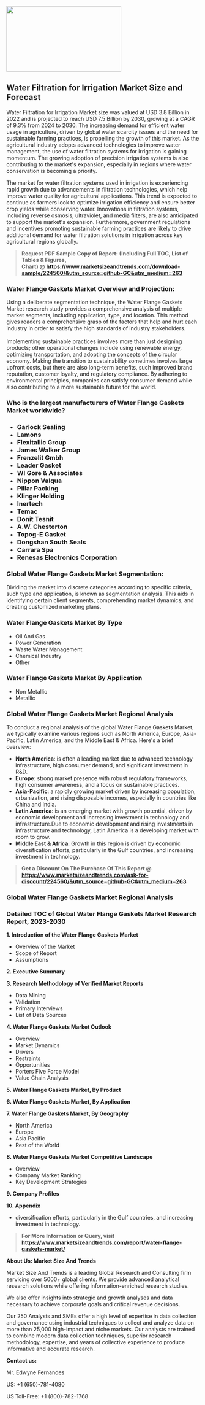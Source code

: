 <p><img class="alignnone size-medium wp-image-20088" src="https://ffe5etoiles.com/wp-content/uploads/2024/12/MST1-300x171.png" alt="" width="300" height="171" /></p><h2>Water Filtration for Irrigation Market Size and Forecast</h2><p>Water Filtration for Irrigation Market size was valued at USD 3.8 Billion in 2022 and is projected to reach USD 7.5 Billion by 2030, growing at a CAGR of 9.3% from 2024 to 2030. The increasing demand for efficient water usage in agriculture, driven by global water scarcity issues and the need for sustainable farming practices, is propelling the growth of this market. As the agricultural industry adopts advanced technologies to improve water management, the use of water filtration systems for irrigation is gaining momentum. The growing adoption of precision irrigation systems is also contributing to the market's expansion, especially in regions where water conservation is becoming a priority. </p><p>The market for water filtration systems used in irrigation is experiencing rapid growth due to advancements in filtration technologies, which help improve water quality for agricultural applications. This trend is expected to continue as farmers look to optimize irrigation efficiency and ensure better crop yields while conserving water. Innovations in filtration systems, including reverse osmosis, ultraviolet, and media filters, are also anticipated to support the market's expansion. Furthermore, government regulations and incentives promoting sustainable farming practices are likely to drive additional demand for water filtration solutions in irrigation across key agricultural regions globally.</p></p><blockquote id="" class=""><strong>Request PDF Sample Copy of Report: (Including Full TOC, List of Tables &amp; Figures, Chart)&nbsp;@&nbsp;<strong><a href="https://www.marketsizeandtrends.com/download-sample/224560/&utm_source=github-GC&utm_medium=263" target="_blank">https://www.marketsizeandtrends.com/download-sample/224560/&utm_source=github-GC&utm_medium=263</a></strong></strong></blockquote><h3 id="" class="">Water Flange Gaskets Market&nbsp;Overview and Projection:</h3><p id="" class="">Using a deliberate segmentation technique, the Water Flange Gaskets Market research study provides a comprehensive analysis of multiple market segments, including application, type, and location. This method gives readers a comprehensive grasp of the factors that help and hurt each industry in order to satisfy the high standards of industry stakeholders. <br /> <br />Implementing sustainable practices involves more than just designing products; other operational changes include using renewable energy, optimizing transportation, and adopting the concepts of the circular economy. Making the transition to sustainability sometimes involves large upfront costs, but there are also long-term benefits, such improved brand reputation, customer loyalty, and regulatory compliance. By adhering to environmental principles, companies can satisfy consumer demand while also contributing to a more sustainable future for the world.</p><h3 id="" class="">Who is the largest manufacturers of&nbsp;Water Flange Gaskets Market worldwide?</h3><h3 class=""><p><ul><li>Garlock Sealing </li><li> Lamons </li><li> Flexitallic Group </li><li> James Walker Group </li><li> Frenzelit Gmbh </li><li> Leader Gasket </li><li> Wl Gore & Associates </li><li> Nippon Valqua </li><li> Pillar Packing </li><li> Klinger Holding </li><li> Inertech </li><li> Temac </li><li> Donit Tesnit </li><li> A.W. Chesterton </li><li> Topog-E Gasket </li><li> Dongshan South Seals </li><li> Carrara Spa </li><li> Renesas Electronics Corporation</li></ul></p></h3><h3 id="" class="">Global&nbsp;Water Flange Gaskets Market Segmentation:</h3><p id="" class="">Dividing the market into discrete categories according to specific criteria, such type and application, is known as segmentation analysis. This aids in identifying certain client segments, comprehending market dynamics, and creating customized marketing plans.</p><h3 id="" class="">Water Flange Gaskets Market&nbsp;By Type</h3><p><p><ul><li>Oil And Gas</li><li> Power Generation</li><li> Waste Water Management</li><li> Chemical Industry</li><li> Other</p></li></ul></p></p><h3 id="" class="">Water Flange Gaskets Market&nbsp;By Application</h3><p class=""><p><ul><li>Non Metallic</li><li> Metallic</li></ul></p></p><h3 id="" class="">Global Water Flange Gaskets Market Regional Analysis</h3><p id="" class="">To conduct a regional analysis of the global Water Flange Gaskets Market, we typically examine various regions such as North America, Europe, Asia-Pacific, Latin America, and the Middle East &amp; Africa. Here's a brief overview:</p><ul><li><strong>North America</strong>: is often a leading market due to advanced technology infrastructure, high consumer demand, and significant investment in R&amp;D.</li><li><strong>Europe</strong>: strong market presence with robust regulatory frameworks, high consumer awareness, and a focus on sustainable practices.</li><li><strong>Asia-Pacific</strong>: a rapidly growing market driven by increasing population, urbanization, and rising disposable incomes, especially in countries like China and India.</li><li><strong>Latin America</strong>: is an emerging market with growth potential, driven by economic development and increasing investment in technology and infrastructure.Due to economic development and rising investments in infrastructure and technology, Latin America is a developing market with room to grow.</li><li><strong>Middle East &amp; Africa</strong>: Growth in this region is driven by economic diversification efforts, particularly in the Gulf countries, and increasing investment in technology.</li></ul><blockquote id="" class=""><strong>Get a Discount On The Purchase Of This Report @ <strong><a href="https://www.marketsizeandtrends.com/ask-for-discount/224560/&utm_source=github-GC&utm_medium=263" target="_blank">https://www.marketsizeandtrends.com/ask-for-discount/224560/&utm_source=github-GC&utm_medium=263</a></strong></strong></blockquote><h3 id="" class="">Global Water Flange Gaskets Market Regional Analysis</h3><h3 id="" class="">Detailed TOC of Global Water Flange Gaskets Market Research Report, 2023-2030</h3><p id="" class=""><strong>1. Introduction of the Water Flange Gaskets Market</strong></p><ul><li>Overview of the Market</li><li>Scope of Report</li><li>Assumptions</li></ul><p id="" class=""><strong>2. Executive Summary</strong></p><p id="" class=""><strong>3. Research Methodology of Verified Market Reports</strong></p><ul><li>Data Mining</li><li>Validation</li><li>Primary Interviews</li><li>List of Data Sources</li></ul><p id="" class=""><strong>4. Water Flange Gaskets Market Outlook</strong></p><ul><li>Overview</li><li>Market Dynamics</li><li>Drivers</li><li>Restraints</li><li>Opportunities</li><li>Porters Five Force Model</li><li>Value Chain Analysis</li></ul><p id="" class=""><strong>5. Water Flange Gaskets Market, By Product</strong></p><p id="" class=""><strong>6. Water Flange Gaskets Market, By Application</strong></p><p id="" class=""><strong>7. Water Flange Gaskets Market, By Geography</strong></p><ul><li>North America</li><li>Europe</li><li>Asia Pacific</li><li>Rest of the World</li></ul><p id="" class=""><strong>8. Water Flange Gaskets Market Competitive Landscape</strong></p><ul><li>Overview</li><li>Company Market Ranking</li><li>Key Development Strategies</li></ul><p id="" class=""><strong>9. Company Profiles</strong></p><p id="" class=""><strong>10. Appendix</strong></p><ul><li>diversification efforts, particularly in the Gulf countries, and increasing investment in technology.</li></ul><blockquote id="" class=""><strong>For More Information or Query, visit <strong><strong><a href="https://www.marketsizeandtrends.com/report/water-flange-gaskets-market/" target="_blank">https://www.marketsizeandtrends.com/report/water-flange-gaskets-market/</a></strong></strong></strong></blockquote><p id="" class=""><strong>About Us: Market Size And Trends</strong></p><p id="" class="">Market Size And Trends is a leading Global Research and Consulting firm servicing over 5000+ global clients. We provide advanced analytical research solutions while offering information-enriched research studies.</p><p id="" class="">We also offer insights into strategic and growth analyses and data necessary to achieve corporate goals and critical revenue decisions.</p><p id="" class="">Our 250 Analysts and SMEs offer a high level of expertise in data collection and governance using industrial techniques to collect and analyze data on more than 25,000 high-impact and niche markets. Our analysts are trained to combine modern data collection techniques, superior research methodology, expertise, and years of collective experience to produce informative and accurate research.</p><p id="" class=""><strong>Contact us:</strong></p><p id="" class="">Mr. Edwyne Fernandes</p><p id="" class="">US: +1 (650)-781-4080</p><p id="" class="">US Toll-Free: +1 (800)-782-1768</p>
